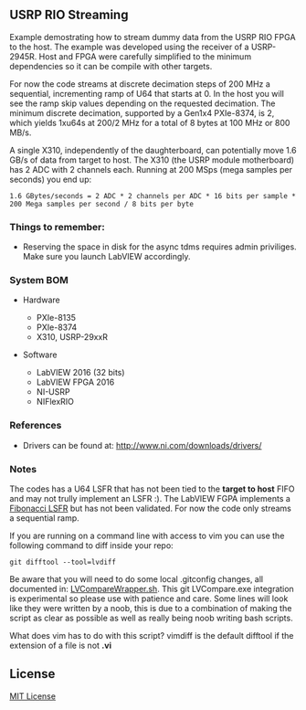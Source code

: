 ## USRP RIO Streaming

Example demostrating how to stream dummy data from the USRP RIO FPGA to the host. The example
was developed using the receiver of a USRP-2945R. Host and FPGA were carefully simplified to
the minimum dependencies so it can be compile with other targets.

For now the code streams at discrete decimation steps of 200 MHz a sequential, incrementing
ramp of U64 that starts at 0. In the host you will see the ramp skip values depending on the
requested decimation. The minimum discrete decimation, supported by a Gen1x4 PXIe-8374,
is 2, which yields 1xu64s at 200/2 MHz for a total of 8 bytes at 100 MHz or 800 MB/s.

A single X310, independently of the daughterboard, can potentially move 1.6 GB/s of data from
target to host. The X310 (the USRP module motherboard) has 2 ADC with 2 channels each. Running
at 200 MSps (mega samples per seconds) you end up:

```
1.6 GBytes/seconds = 2 ADC * 2 channels per ADC * 16 bits per sample * 200 Mega samples per second / 8 bits per byte
```

### Things to remember:
* Reserving the space in disk for the async tdms requires admin priviliges. Make sure you launch
LabVIEW accordingly.

### System BOM
* Hardware
	- PXIe-8135
	- PXIe-8374
	- X310, USRP-29xxR

* Software
	- LabVIEW 2016 (32 bits)
	- LabVIEW FPGA 2016
	- NI-USRP
	- NIFlexRIO

### References
* Drivers can be found at: http://www.ni.com/downloads/drivers/

### Notes
The codes has a U64 LSFR that has not been tied to the **target to host** FIFO and
may not trully implement an LSFR :). The LabVIEW FGPA implements a [Fibonacci LSFR](https://en.wikipedia.org/wiki/Linear-feedback_shift_register#Fibonacci_LFSRs) but  has not been validated. For now the code only
streams a sequential ramp. 

If you are running on a command line with access to vim you can use the following command to diff inside your repo:

```
git difftool --tool=lvdiff
```
Be aware that you will need to do some local .gitconfig changes, all documented in: [LVCompareWrapper.sh](https://github.com/NISystemsEngineering/USRP-RIO-Streaming/blob/master/LVCompareWrapper.sh). This git LVCompare.exe integration is experimental so please use with patience and care. Some lines will look like they were written by a noob, this is due to a combination of making the script as clear as possible as well as really being noob writing bash scripts.

What does vim has to do with this script? vimdiff is the default difftool if the extension of a file is not __.vi__

## License
[MIT License](https://github.com/NISystemsEngineering/USRP-RIO-Streaming/blob/master/LICENSE.md)
